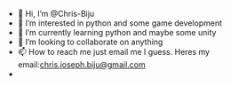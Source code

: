 - 👋 Hi, I’m @Chris-Biju
- 👀 I’m interested in python and some game development
- 🌱 I’m currently learning python and maybe some unity
- 💞️ I’m looking to collaborate on anything
- 📫 How to reach me just email me I guess. Heres my email:chris.joseph.biju@gmail.com
- 

<!---
Chris-Biju/Chris-Biju is a ✨ special ✨ repository because its `README.md` (this file) appears on your GitHub profile.
You can click the Preview link to take a look at your changes.
--->
